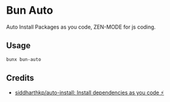# Bun Auto

Auto Install Packages as you code, ZEN-MODE for js coding.

## Usage

```sh
bunx bun-auto
```

## Credits

- [siddharthkp/auto-install: Install dependencies as you code ⚡️]( https://github.com/siddharthkp/auto-install )
